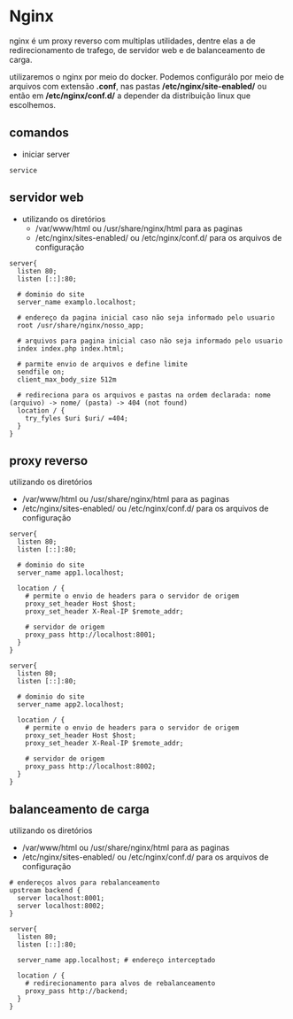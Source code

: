 # Nginx

nginx é um proxy reverso com multiplas utilidades, dentre elas a de redirecionamento de trafego, de servidor web e de balanceamento de carga.

utilizaremos o nginx por meio do docker. Podemos configurálo por meio de arquivos com extensão <b>.conf</b>, nas pastas <b>/etc/nginx/site-enabled/</b> ou então em <b>/etc/nginx/conf.d/</b> a depender da distribuição linux que escolhemos.

## comandos
- iniciar server
```console
service
```

## servidor web
- utilizando os diretórios
  - /var/www/html ou /usr/share/nginx/html para as paginas
  - /etc/nginx/sites-enabled/ ou /etc/nginx/conf.d/ para os arquivos de configuração
```console
server{
  listen 80;
  listen [::]:80;

  # dominio do site
  server_name examplo.localhost;

  # endereço da pagina inicial caso não seja informado pelo usuario
  root /usr/share/nginx/nosso_app;

  # arquivos para pagina inicial caso não seja informado pelo usuario
  index index.php index.html;

  # parmite envio de arquivos e define limite
  sendfile on;
  client_max_body_size 512m

  # redireciona para os arquivos e pastas na ordem declarada: nome (arquivo) -> nome/ (pasta) -> 404 (not found)
  location / {
    try_fyles $uri $uri/ =404;
  }
}
```

## proxy reverso
 utilizando os diretórios
  - /var/www/html ou /usr/share/nginx/html para as paginas
  - /etc/nginx/sites-enabled/ ou /etc/nginx/conf.d/ para os arquivos de configuração
```console
server{
  listen 80;
  listen [::]:80;

  # dominio do site
  server_name app1.localhost;

  location / {
    # permite o envio de headers para o servidor de origem
    proxy_set_header Host $host;
    proxy_set_header X-Real-IP $remote_addr;

    # servidor de origem
    proxy_pass http://localhost:8001;
  }
}

server{
  listen 80;
  listen [::]:80;

  # dominio do site
  server_name app2.localhost;

  location / {
    # permite o envio de headers para o servidor de origem
    proxy_set_header Host $host;
    proxy_set_header X-Real-IP $remote_addr;
    
    # servidor de origem
    proxy_pass http://localhost:8002;
  }
}
```

## balanceamento de carga
 utilizando os diretórios
  - /var/www/html ou /usr/share/nginx/html para as paginas
  - /etc/nginx/sites-enabled/ ou /etc/nginx/conf.d/ para os arquivos de configuração
```console
# endereços alvos para rebalanceamento
upstream backend {
  server localhost:8001;
  server localhost:8002;
}

server{
  listen 80;
  listen [::]:80;

  server_name app.localhost; # endereço interceptado

  location / {
    # redirecionamento para alvos de rebalanceamento
    proxy_pass http://backend;
  }
}
```